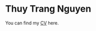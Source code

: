 <!DOCTYPE html>
<html>
<body>

<h1>Thuy Trang Nguyen </h1>
<p> You can find my <a href="https://thuytrang-nguyen.github.io/files/CV_thuytrangngu.pdf">CV</a> here.</p>
</body>
</html>
